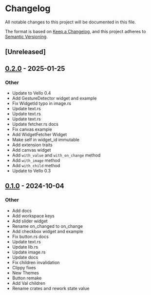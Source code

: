 # Changelog

All notable changes to this project will be documented in this file.

The format is based on [Keep a Changelog](https://keepachangelog.com/en/1.0.0/),
and this project adheres to [Semantic Versioning](https://semver.org/spec/v2.0.0.html).

## [Unreleased]

## [0.2.0](https://github.com/maycoon-ui/maycoon/compare/maycoon-widgets-v0.1.0...maycoon-widgets-v0.2.0) - 2025-01-25

### Other

- Update to Vello 0.4
- Add GestureDetector widget and example
- Fix WidgetId typo in image.rs
- Update text.rs
- Update text.rs
- Update text.rs
- Update fetcher.rs docs
- Fix canvas example
- Add WidgetFetcher Widget
- Make self in widget_id immutable
- Add extension traits
- Add canvas widget
- Add `with_value` and `with_on_change` method
- Add `with_image` method
- Add `with_child` method
- Update to Vello 0.3

## [0.1.0](https://github.com/maycoon-ui/maycoon/releases/tag/maycoon-widgets-v0.1.0) - 2024-10-04

### Other

- Add docs
- Add workspace keys
- Add slider widget
- Rename on_changed to on_change
- Add checkbox widget and example
- Fix button.rs docs
- Update text.rs
- Update lib.rs
- Update image.rs
- Update docs
- Fix children invalidation
- Clippy fixes
- New Themes
- Button remake
- Add Val children
- Rename crates and rework state value
